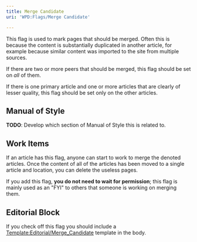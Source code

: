 ```yaml
---
title: Merge Candidate
uri: 'WPD:Flags/Merge Candidate'

---
```

This flag is used to mark pages that should be merged. Often this is because the content is substantially duplicated in another article, for example because similar content was imported to the site from multiple sources.

If there are two or more peers that should be merged, this flag should be set on *all* of them.

If there is one primary article and one or more articles that are clearly of lesser quality, this flag should be set only on the other articles.

## Manual of Style

**TODO**: Develop which section of Manual of Style this is related to.

## Work Items

If an article has this flag, anyone can start to work to merge the denoted articles. Once the content of all of the articles has been moved to a single article and location, you can delete the useless pages.

If you add this flag, **you do not need to wait for permission**; this flag is mainly used as an "FYI" to others that someone is working on merging them.

## Editorial Block

If you check off this flag you should include a [Template:Editorial/Merge\_Candidate](/Template:Editorial/Merge_Candidate) template in the body.
